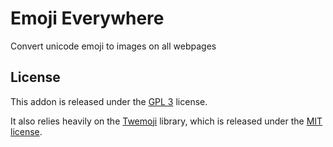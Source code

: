 # Emoji Everywhere

Convert unicode emoji to images on all webpages

## License

This addon is released under the [GPL 3](https://www.gnu.org/licenses/gpl-3.0.en.html) license.

It also relies heavily on the [Twemoji](https://twitter.github.io/twemoji/) library, which is released under the [MIT license](https://opensource.org/licenses/MIT).
